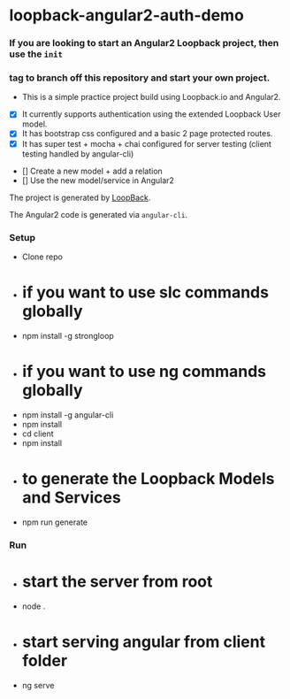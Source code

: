 # loopback-angular2-auth-demo

### If you are looking to start an Angular2 Loopback project, then use the `init` 
### tag to branch off this repository and start your own project.

- This is a simple practice project build using Loopback.io and Angular2. 
- [x] It currently supports authentication using the extended Loopback User model.
- [x] It has bootstrap css configured and a basic 2 page protected routes.
- [x] It has super test + mocha + chai configured for server testing 
(client testing handled by angular-cli)
- [] Create a new model + add a relation
- [] Use the new model/service in Angular2

The project is generated by [LoopBack](http://loopback.io).

The Angular2 code is generated via `angular-cli`.

### Setup

- Clone repo
- # if you want to use slc commands globally
- npm install -g strongloop
- # if you want to use ng commands globally
- npm install -g angular-cli 
- npm install 
- cd client
- npm install
- # to generate the Loopback Models and Services
- npm run generate 

### Run

- # start the server from root
- node .
- # start serving angular from client folder
- ng serve
